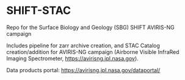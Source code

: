 # SHIFT-STAC
Repo for the Surface Biology and Geology (SBG) SHIFT AVIRIS-NG campaign

Includes pipeline for zarr archive creation, and STAC Catalog creation/addition for AVIRIS-NG campaign (Airborne Visible InfraRed Imaging Spectrometer, https://avirisng.jpl.nasa.gov). 

Data products portal: https://avirisng.jpl.nasa.gov/dataportal/

